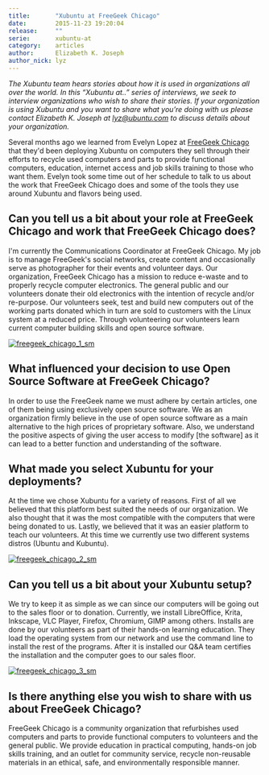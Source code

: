 ```yaml
---
title:       "Xubuntu at FreeGeek Chicago"
date:        2015-11-23 19:20:04
release:     ""
serie:       xubuntu-at
category:    articles
author:      Elizabeth K. Joseph
author_nick: lyz
---
```


*The Xubuntu team hears stories about how it is used in organizations all over the world. In this “Xubuntu at..” series of interviews, we seek to interview organizations who wish to share their stories. If your organization is using Xubuntu and you want to share what you’re doing with us please contact Elizabeth K. Joseph at lyz@ubuntu.com to discuss details about your organization.*

Several months ago we learned from Evelyn Lopez at [FreeGeek Chicago](http://freegeekchicago.org/) that they'd been deploying Xubuntu on computers they sell through their efforts to recycle used computers and parts to provide functional computers, education, internet access and job skills training to those who want them. Evelyn took some time out of her schedule to talk to us about the work that FreeGeek Chicago does and some of the tools they use around Xubuntu and flavors being used.

Can you tell us a bit about your role at FreeGeek Chicago and work that FreeGeek Chicago does?
----------------------------------------------------------------------------------------------

I'm currently the Communications Coordinator at FreeGeek Chicago. My job is to manage FreeGeek's social networks, create content and occasionally serve as photographer for their events and volunteer days. Our organization, FreeGeek Chicago has a mission to reduce e-waste and to properly recycle computer electronics. The general public and our volunteers donate their old electronics with the intention of recycle and/or re-purpose. Our volunteers seek, test and build new computers out of the working parts donated which in turn are sold to customers with the Linux system at a reduced price. Through volunteering our volunteers learn current computer building skills and open source software.

[![freegeek_chicago_1_sm](https://xubuntu.org/wp-content/uploads/2015/11/4e4e/freegeek_chicago_1_sm.jpg)](https://xubuntu.org/wp-content/uploads/2015/11/4e4e/freegeek_chicago_1.jpg)

What influenced your decision to use Open Source Software at FreeGeek Chicago?
------------------------------------------------------------------------------

In order to use the FreeGeek name we must adhere by certain articles, one of them being using exclusively open source software. We as an organization firmly believe in the use of open source software as a main alternative to the high prices of proprietary software. Also, we understand the positive aspects of giving the user access to modify \[the software\] as it can lead to a better function and understanding of the software.

What made you select Xubuntu for your deployments?
--------------------------------------------------

At the time we chose Xubuntu for a variety of reasons. First of all we believed that this platform best suited the needs of our organization. We also thought that it was the most compatible with the computers that were being donated to us. Lastly, we believed that it was an easier platform to teach our volunteers. At this time we currently use two different systems distros (Ubuntu and Kubuntu).

[![freegeek_chicago_2_sm](https://xubuntu.org/wp-content/uploads/2015/11/b580/freegeek_chicago_2_sm.jpg)](https://xubuntu.org/wp-content/uploads/2015/11/b580/freegeek_chicago_2.jpg)

Can you tell us a bit about your Xubuntu setup?
-----------------------------------------------

We try to keep it as simple as we can since our computers will be going out to the sales floor or to donation. Currently, we install LibreOffice, Krita, Inkscape, VLC Player, Firefox, Chromium, GIMP among others. Installs are done by our volunteers as part of their hands-on learning education. They load the operating system from our network and use the command line to install the rest of the programs. After it is installed our Q&amp;A team certifies the installation and the computer goes to our sales floor.

[![freegeek_chicago_3_sm](https://xubuntu.org/wp-content/uploads/2015/11/048d/freegeek_chicago_3_sm.jpg)](https://xubuntu.org/wp-content/uploads/2015/11/048d/freegeek_chicago_3.jpg)

Is there anything else you wish to share with us about FreeGeek Chicago?
------------------------------------------------------------------------

FreeGeek Chicago is a community organization that refurbishes used computers and parts to provide functional computers to volunteers and the general public. We provide education in practical computing, hands-on job skills training, and an outlet for community service, recycle non-reusable materials in an ethical, safe, and environmentally responsible manner.
